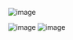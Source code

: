 ![image](https://github.com/user-attachments/assets/7b33dd29-14fb-4187-87a2-011fead05ad6)

![image](https://github.com/user-attachments/assets/ea96f5f3-9518-4be7-a9b0-f814ed6d06b0)
![image](https://github.com/user-attachments/assets/318143b3-2306-4797-806a-ba111f34f688)
